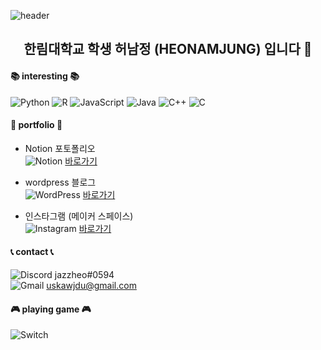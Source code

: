 
![header](https://capsule-render.vercel.app/api?type=waving&color=timeGradient&height=200&section=header&text=허남정's%20GitHub&fontSize=50&fontColor=black)


<h2 align="center"> 한림대학교 학생 허남정 (HEONAMJUNG) 입니다 👋</h2>


#### <b>📚 interesting  📚 </b>  
![Python](https://img.shields.io/badge/python-3670A0?style=for-the-badge&logo=python&logoColor=ffdd54)
![R](https://img.shields.io/badge/r-%23276DC3.svg?style=for-the-badge&logo=r&logoColor=white)
![JavaScript](https://img.shields.io/badge/javascript-%23323330.svg?style=for-the-badge&logo=javascript&logoColor=%23F7DF1E)
![Java](https://img.shields.io/badge/java-%23ED8B00.svg?style=for-the-badge&logo=openjdk&logoColor=white)
![C++](https://img.shields.io/badge/c++-%2300599C.svg?style=for-the-badge&logo=c%2B%2B&logoColor=white)
![C](https://img.shields.io/badge/c-%2300599C.svg?style=for-the-badge&logo=c&logoColor=white)
  
  
#### <b>🏸 portfolio 🏸 </b> 

- Notion 포토폴리오  
![Notion](https://img.shields.io/badge/Notion-%23000000.svg?style=for-the-badge&logo=notion&logoColor=white) [바로가기](https://clammy-market-92c.notion.site/HEONAMJUNG-932656fdeeab487faf82c5ab62d575ff)
  
  
- wordpress 블로그  
![WordPress](https://img.shields.io/badge/WordPress-%23117AC9.svg?style=for-the-badge&logo=WordPress&logoColor=white) [바로가기](http://namjung.blog/)
 
- 인스타그램 (메이커 스페이스)  
![Instagram](https://img.shields.io/badge/Instagram-%23E4405F.svg?style=for-the-badge&logo=Instagram&logoColor=white) [바로가기](https://www.instagram.com/namjeong.h/)
  
#### <b>📞 contact 📞 </b> 
![Discord](https://img.shields.io/badge/Discord-%235865F2.svg?style=for-the-badge&logo=discord&logoColor=white) jazzheo#0594  
![Gmail](https://img.shields.io/badge/Gmail-D14836?style=for-the-badge&logo=gmail&logoColor=white) uskawjdu@gmail.com


#### <b>🎮 playing game 🎮 </b> 
![Switch](https://img.shields.io/badge/Switch-E60012?style=for-the-badge&logo=nintendo-switch&logoColor=white)  

